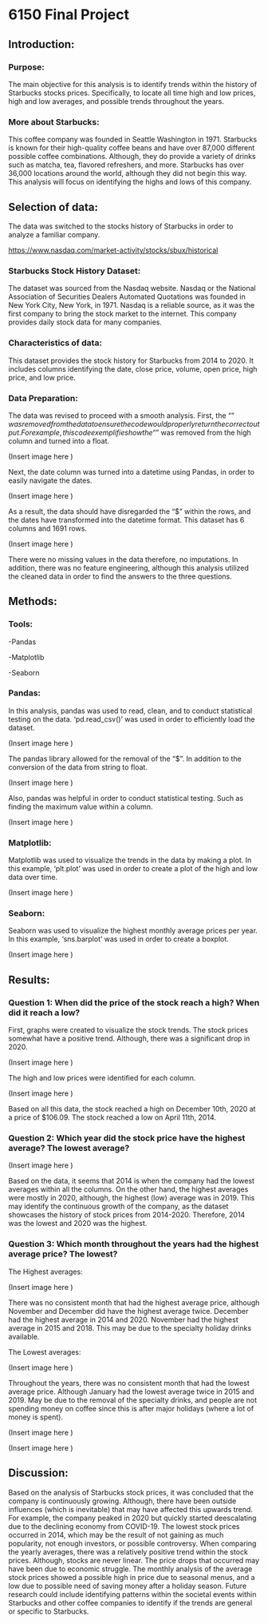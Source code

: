 # 6150 Final Project
## Introduction:
### Purpose:
The main objective for this analysis is to identify trends within the history of Starbucks stocks prices. Specifically, to locate all time high and low prices, high and low averages, and possible trends throughout the years. 

### More about Starbucks: 
This coffee company was founded in Seattle Washington in 1971. Starbucks is known for their high-quality coffee beans and have over 87,000 different possible coffee combinations. Although, they do provide a variety of drinks such as matcha, tea, flavored refreshers, and more. Starbucks has over 36,000 locations around the world, although they did not begin this way. This analysis will focus on identifying the highs and lows of this company. 

## Selection of data:
The data was switched to the stocks history of Starbucks in order to analyze a familiar company. 

https://www.nasdaq.com/market-activity/stocks/sbux/historical

### Starbucks Stock History Dataset: 
The dataset was sourced from the Nasdaq website. Nasdaq or the National Association of Securities Dealers Automated Quotations was founded in New York City, New York, in 1971. Nasdaq is a reliable source, as it was the first company to bring the stock market to the internet. This company provides daily stock data for many companies.

### Characteristics of data: 
This dataset provides the stock history for Starbucks from 2014 to 2020. It includes columns identifying the date, close price, volume, open price, high price, and low price. 

### Data Preparation: 
The data was revised to proceed with a smooth analysis. First, the “$” was removed from the data to ensure the code would properly return the correct output. For example, this code exemplifies how the “$” was removed from the high column and turned into a float. 

(Insert image here ) 

Next, the date column was turned into a datetime using Pandas, in order to easily navigate the dates.  

(Insert image here ) 

As a result, the data should have disregarded the “$” within the rows, and the dates have transformed into the datetime format. This dataset has 6 columns and 1691 rows.  

(Insert image here ) 

There were no missing values in the data therefore, no imputations. In addition, there was no feature engineering, although this analysis utilized the cleaned data in order to find the answers to the three questions. 

## Methods: 

### Tools: 
-Pandas

-Matplotlib 

-Seaborn

### Pandas: 
In this analysis, pandas was used to read, clean, and to conduct statistical testing on the data. 
‘pd.read_csv()’ was used in order to efficiently load the dataset. 

(Insert image here ) 

The pandas library allowed for the removal of the “$”. In addition to the conversion of the data from string to float. 

(Insert image here ) 

Also, pandas was helpful in order to conduct statistical testing. Such as finding the maximum value within a column. 

(Insert image here ) 

### Matplotlib: 
Matplotlib was used to visualize the trends in the data by making a plot. In this example, ‘plt.plot’ was used in order to create a plot of the high and low data over time. 

(Insert image here ) 

### Seaborn: 
Seaborn was used to visualize the highest monthly average prices per year. In this example, ‘sns.barplot’ was used in order to create a boxplot. 

(Insert image here ) 

## Results: 

### Question 1: When did the price of the stock reach a high? When did it reach a low? 

First, graphs were created to visualize the stock trends. The stock prices somewhat have a positive trend. Although, there was a significant drop in 2020. 

(Insert image here ) 

The high and low prices were identified for each column. 

(Insert image here ) 

Based on all this data, the stock reached a high on December 10th, 2020 at a price of $106.09. The stock reached a low on April 11th, 2014. 

### Question 2: Which year did the stock price have the highest average? The lowest average?

(Insert image here ) 

Based on the data, it seems that 2014 is when the company had the lowest averages within all the columns. On the other hand, the highest averages were mostly in 2020, although, the highest (low) average was in 2019. This may identify the continuous growth of the company, as the dataset showcases the history of stock prices from 2014-2020. Therefore, 2014 was the lowest and 2020 was the highest.  


### Question 3: Which month throughout the years had the highest average price? The lowest? 

The Highest averages:

(Insert image here )

There was no consistent month that had the highest average price, although November and December did have the highest average twice. December had the highest average in 2014 and 2020. November had the highest average in 2015 and 2018. This may be due to the specialty holiday drinks available. 

The Lowest averages:

(Insert image here )

Throughout the years, there was no consistent month that had the lowest average price. Although January had the lowest average twice in 2015 and 2019. May be due to the removal of the specialty drinks, and people are not spending money on coffee since this is after major holidays (where a lot of money is spent). 

(Insert image here )

(Insert image here )

## Discussion: 

Based on the analysis of Starbucks stock prices, it was concluded that the company is continuously growing. Although, there have been outside influences (which is inevitable) that may have affected this upwards trend. For example, the company peaked in 2020 but quickly started deescalating due to the declining economy from COVID-19. The lowest stock prices occurred in 2014, which may be the result of not gaining as much popularity, not enough investors, or possible controversy. When comparing the yearly averages, there was a relatively positive trend within the stock prices. Although, stocks are never linear. The price drops that occurred may have been due to economic struggle. The monthly analysis of the average stock prices showed a possible high in price due to seasonal menus, and a low due to possible need of saving money after a holiday season. Future research could include identifying patterns within the societal events within Starbucks and other coffee companies to identify if the trends are general or specific to Starbucks. 

